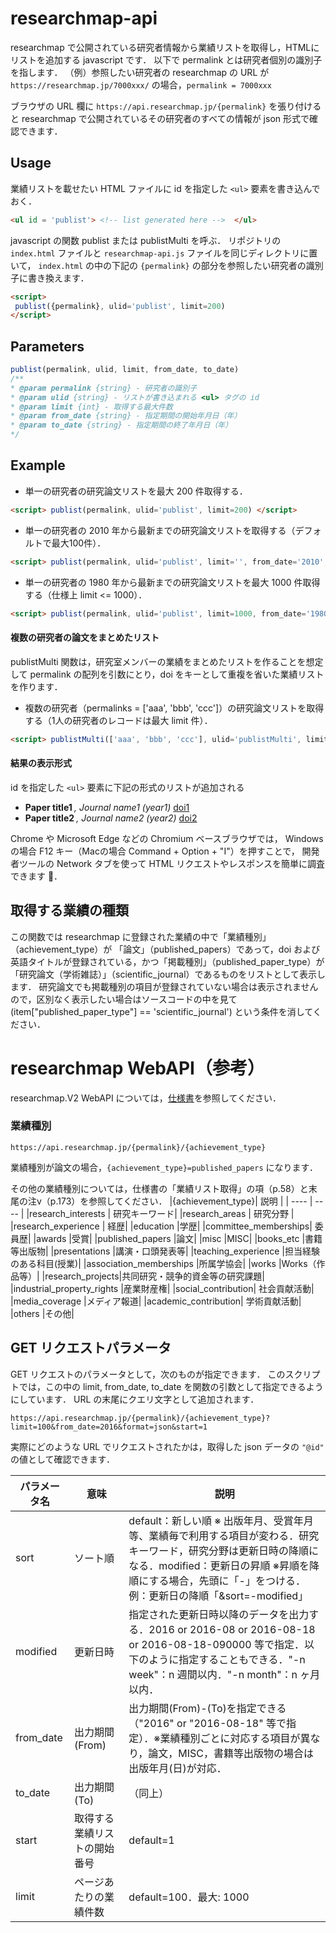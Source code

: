 # researchmap-api

researchmap で公開されている研究者情報から業績リストを取得し，HTMLにリストを追加する javascript です．
以下で  permalink とは研究者個別の識別子を指します．
（例）参照したい研究者の researchmap の URL が `https://researchmap.jp/7000xxx/` の場合，`permalink = 7000xxx`


ブラウザの URL 欄に `https://api.researchmap.jp/{permalink}` を張り付けると researchmap で公開されているその研究者のすべての情報が json 形式で確認できます．


## Usage
業績リストを載せたい HTML ファイルに id を指定した `<ul>` 要素を書き込んでおく．  
```html
<ul id = 'publist'> <!-- list generated here -->  </ul>
```
javascript の関数 publist または publistMulti を呼ぶ．
リポジトリの `index.html` ファイルと `researchmap-api.js` ファイルを同じディレクトリに置いて，
`index.html` の中の下記の `{permalink}` の部分を参照したい研究者の識別子に書き換えます．
```html
<script>
 publist({permalink}, ulid='publist', limit=200)
</script>
```

## Parameters
```js
publist(permalink, ulid, limit, from_date, to_date)
/**
* @param permalink {string} - 研究者の識別子
* @param ulid {string} - リストが書き込まれる <ul> タグの id
* @param limit {int} - 取得する最大件数
* @param from_date {string} - 指定期間の開始年月日（年）
* @param to_date {string} - 指定期間の終了年月日（年）
*/
```

## Example
* 単一の研究者の研究論文リストを最大 200 件取得する．
```html
<script> publist(permalink, ulid='publist', limit=200) </script>
```
* 単一の研究者の 2010 年から最新までの研究論文リストを取得する（デフォルトで最大100件）．
```html
<script> publist(permalink, ulid='publist', limit='', from_date='2010', to_date='') </script>
```
* 単一の研究者の 1980 年から最新までの研究論文リストを最大 1000 件取得する（仕様上 limit <= 1000）．
```html
<script> publist(permalink, ulid='publist', limit=1000, from_date='1980', to_date='') </script>
```
#### 複数の研究者の論文をまとめたリスト
publistMulti 関数は，研究室メンバーの業績をまとめたリストを作ることを想定して permalink の配列を引数にとり，doi をキーとして重複を省いた業績リストを作ります．
* 複数の研究者（permalinks = ['aaa', 'bbb', 'ccc']）の研究論文リストを取得する（1人の研究者のレコードは最大 limit 件）．
```html
<script> publistMulti(['aaa', 'bbb', 'ccc'], ulid='publistMulti', limit='', from_date='', to_date='') </script>
```
#### 結果の表示形式
id を指定した `<ul>` 要素に下記の形式のリストが追加される
<ul id='publist'>
 <li>
  <strong>Paper title1 </strong><i>, Journal name1 (year1) </i><a href="https://doi.org/doi1">doi1</a>
 </li>
  <li>
  <strong>Paper title2 </strong><i>, Journal name2 (year2) </i><a href="https://doi.org/doi2">doi2</a>
 </li>
</ul>

Chrome や Microsoft Edge などの Chromium ベースブラウザでは， Windows の場合 F12 キー（Macの場合 Command + Option + "I"）を押すことで，
開発者ツールの Network タブを使って HTML リクエストやレスポンスを簡単に調査できます 🔎．

## 取得する業績の種類
この関数では researchmap に登録された業績の中で「業績種別」（achievement_type）が 「論文」（published_papers）であって，doi および英語タイトルが登録されている，かつ「掲載種別」（published_paper_type）が 「研究論文（学術雑誌）」（scientific_journal）であるものをリストとして表示します． 研究論文でも掲載種別の項目が登録されていない場合は表示されませんので，区別なく表示したい場合はソースコードの中を見て (item["published_paper_type"] == 'scientific_journal') という条件を消してください．

# researchmap WebAPI（参考）
researchmap.V2 WebAPI については，[仕様書](https://researchmap.jp/public/organ/WebAPI)を参照してください．

### 業績種別
```
https://api.researchmap.jp/{permalink}/{achievement_type}
```
業績種別が論文の場合，`{achievement_type}=published_papers` になります．

その他の業績種別については，仕様書の「業績リスト取得」の項（p.58）と末尾の注v（p.173）を参照してください．
|{achievement_type}| 説明 |
| ---- | ---- |
|research_interests | 研究キーワード|
|research_areas | 研究分野 |
|research_experience | 経歴|
|education |学歴|
|committee_memberships| 委員歴|
|awards |受賞|
|published_papers |論文|
|misc |MISC|
|books_etc |書籍等出版物|
|presentations |講演・口頭発表等|
|teaching_experience |担当経験のある科目(授業)|
|association_memberships |所属学協会|
|works |Works（作品等）|
|research_projects|共同研究・競争的資金等の研究課題|
|industrial_property_rights |産業財産権|
|social_contribution| 社会貢献活動|
|media_coverage |メディア報道|
|academic_contribution| 学術貢献活動|
|others |その他|

## GET リクエストパラメータ
GET リクエストのパラメータとして，次のものが指定できます．
このスクリプトでは，この中の limit, from_date, to_date を関数の引数として指定できるようにしています．
URL の末尾にクエリ文字として追加されます．
```
https://api.researchmap.jp/{permalink}/{achievement_type}?limit=100&from_date=2016&format=json&start=1
```
実際にどのような URL でリクエストされたかは，取得した json データの `"@id"` の値として確認できます．

| パラメータ名 | 意味 | 説明 |
| ---- | ---- | ---- |
| sort | ソート順 | default：新しい順 ※ 出版年月、受賞年月等、業績毎で利用する項目が変わる．研究キーワード，研究分野は更新日時の降順になる．modified：更新日の昇順 ※昇順を降順にする場合，先頭に「-」をつける．例：更新日の降順「&sort=-modified」|
| modified | 更新日時 |指定された更新日時以降のデータを出力する．2016 or 2016-08 or 2016-08-18 or 2016-08-18-090000 等で指定．以下のように指定することもできる．"-n week"：n 週間以内．"-n month"：n ヶ月以内．|
|from_date | 出力期間(From) | 出力期間(From)-(To)を指定できる（"2016" or "2016-08-18" 等で指定）．※業績種別ごとに対応する項目が異なり，論文，MISC，書籍等出版物の場合は出版年月(日)が対応．|
|to_date | 出力期間(To) | （同上）|
|start | 取得する業績リストの開始番号 | default=1 |
|limit | ページあたりの業績件数 | default=100．最大: 1000|

<!--
### 業績情報
```
https://api.researchmap.jp/{permalink}/{achievement_type}/{achievement_id}
```
個別の業績についての情報を取得します．{achievement_id} は，例えば
```
https://api.researchmap.jp/{permalink}/published_papers
```
で GET リクエストしたときに得られる下記の情報の中の `"rm:id": xxxxxxxx` の部分です．
```json
{
 "items": [
    {
    "@id": "https://api.researchmap.jp/{permalink}/published_papers/xxxxxxxx",
    "@type": "published_papers",
    "@reverse": "https://api.researchmap.jp/{permalink}/published_papers",
    "rm:id": "xxxxxxxx",
    "..." : ""
    }]
}
```
-->
